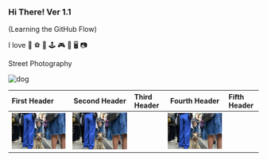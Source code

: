 ### Hi There! Ver 1.1 ###
(Learning the GitHub Flow)
 
I love 👣 ⚽ 🎱 🕹 🎮 🎸 🖥 📷 

Street Photography 

![dog](https://github.com/user-attachments/assets/805771a3-10c9-4915-8a98-630f9ce54964)

| First Header | Second Header | Third Header | Fourth Header | Fifth Header |  
| :----------- | :-----------: | :----------- | :-----------: | :----------- |  
| ![image1](dog.jpg) |![image1](dog.jpg) ||![image1](dog.jpg) ||![image1](dog.jpg) |  
